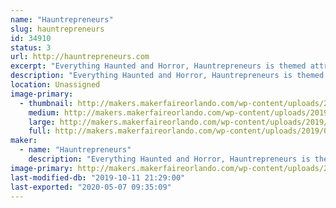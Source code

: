 ```yaml
---
name: "Hauntrepreneurs"
slug: hauntrepreneurs
id: 34910
status: 3
url: http://hauntrepreneurs.com
excerpt: "Everything Haunted and Horror, Hauntrepreneurs is themed attraction design and consulting firm specializing helping people get started in the haunted attraction business. Booth demonstrations include, scenic and faux painting, special FX makeup and prop making, "
description: "Everything Haunted and Horror, Hauntrepreneurs is themed attraction design and consulting firm specializing helping people get started in the haunted attraction business. Booth demonstrations include, scenic and faux painting, special FX makeup and prop making, "
location: Unassigned
image-primary:
  - thumbnail: http://makers.makerfaireorlando.com/wp-content/uploads/2019/07/972-951-5100-Hauntrepreneurs@gmail5x10-150x150.png
    medium: http://makers.makerfaireorlando.com/wp-content/uploads/2019/07/972-951-5100-Hauntrepreneurs@gmail5x10-300x150.png
    large: http://makers.makerfaireorlando.com/wp-content/uploads/2019/07/972-951-5100-Hauntrepreneurs@gmail5x10.png
    full: http://makers.makerfaireorlando.com/wp-content/uploads/2019/07/972-951-5100-Hauntrepreneurs@gmail5x10.png
maker:
  - name: "Hauntrepreneurs"
    description: "Everything Haunted and Horror, Hauntrepreneurs is themed attraction design and consulting firm specializing helping people get started in the haunted attraction business. Booth demonstrations include, scenic and faux painting, special FX makeup and prop making, "
image-primary: http://makers.makerfaireorlando.com/wp-content/uploads/2019/07/404994_416632531683474_678520938_n.jpg
last-modified-db: "2019-10-11 21:29:00"
last-exported: "2020-05-07 09:35:09"
---
```

